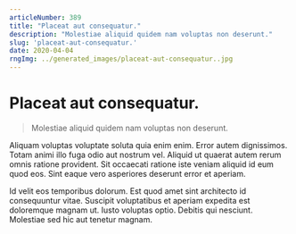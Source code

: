 ```yaml
---
articleNumber: 389
title: "Placeat aut consequatur."
description: "Molestiae aliquid quidem nam voluptas non deserunt."
slug: 'placeat-aut-consequatur.'
date: 2020-04-04
rngImg: ../generated_images/placeat-aut-consequatur..jpg
---
```


# Placeat aut consequatur.

> Molestiae aliquid quidem nam voluptas non deserunt.

Aliquam voluptas voluptate soluta quia enim enim. Error autem dignissimos. Totam animi illo fuga odio aut nostrum vel. Aliquid ut quaerat autem rerum omnis ratione provident. Sit occaecati ratione iste veniam aliquid id eum quod eos. Sint eaque vero asperiores deserunt error et aperiam.
 Id velit eos temporibus dolorum. Est quod amet sint architecto id consequuntur vitae. Suscipit voluptatibus et aperiam expedita est doloremque magnam ut. Iusto voluptas optio. Debitis qui nesciunt. Molestiae sed hic aut tenetur magnam.
